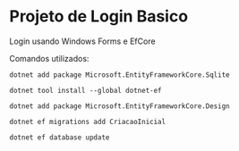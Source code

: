 # Projeto de Login Basico

Login usando Windows Forms e EfCore

Comandos utilizados:

~~~
dotnet add package Microsoft.EntityFrameworkCore.Sqlite
~~~

~~~
dotnet tool install --global dotnet-ef
~~~

~~~
dotnet add package Microsoft.EntityFrameworkCore.Design
~~~

~~~
dotnet ef migrations add CriacaoInicial
~~~

~~~
dotnet ef database update
~~~